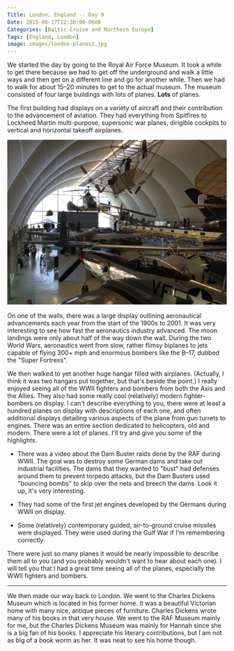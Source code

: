 ```yaml
---
Title: London, England -- Day 9
Date: 2015-08-17T12:30:00-0600
Categories: [Baltic Cruise and Northern Europe]
Tags: [England, London]
image: images/london-planes1.jpg
---
```


We started the day by going to the Royal Air Force Museum. It took a while to
get there because we had to get off the underground and walk a little ways and
then get on a different line and go for another while.  Then we had to walk for
about 15–20 minutes to get to the actual museum.  The museum consisted of four
large buildings with lots of planes.  **Lots** of planes.

The first building had displays on a variety of aircraft and their contribution
to the advancement of aviation. They had everything from Spitfires to Lockheed
Martin multi-purpose, supersonic war planes, dirigible cockpits to vertical and
horizontal takeoff airplanes.

[![](./images/london-planes1.jpg)](./images/london-planes1.jpg)

On one of the walls, there was a large display outlining aeronautical
advancements each year from the start of the 1900s to 2001. It was very
interesting to see how fast the aeronautics industry advanced. The moon landings
were only about half of the way down the wall. During the two World Wars,
aeronautics went from slow, rather flimsy biplanes to jets capable of flying
300+ mph and enormous bombers like the B–17, dubbed the "Super Fortress".

We then walked to yet another huge hangar filled with airplanes.  (Actually, I
think it was two hangars put together, but that's beside the point.) I really
enjoyed seeing all of the WWII fighters and bombers from both the Axis and the
Allies. They also had some really cool (relatively) modern fighter-bombers on
display. I can't describe everything to you, there were at least a hundred
planes on display with descriptions of each one, and often additional displays
detailing various aspects of the plane from gun turrets to engines. There was an
entire section dedicated to helicopters, old and modern. There were a lot of
planes. I'll try and give you some of the highlights.

-   There was a video about the Dam Buster raids done by the RAF during WWII.
    The goal was to destroy some German dams and take out industrial facilities.
    The dams that they wanted to "bust" had defenses around them to prevent
    torpedo attacks, but the Dam Busters used "bouncing bombs" to skip over the
    nets and breech the dams.  Look it up, it's very interesting.

-   They had some of the first jet engines developed by the Germans during WWII
    on display.

-   Some (relatively) contemporary guided, air-to-ground cruise missiles were
    displayed. They were used during the Gulf War if I'm remembering correctly.

There were just so many planes it would be nearly impossible to describe them
all to you (and you probably wouldn't want to hear about each one).  I will tell
you that I had a great time seeing all of the planes, especially the WWII
fighters and bombers.

------------------------------------------------------------------------

We then made our way back to London. We went to the Charles Dickens Museum which
is located in his former home. It was a beautiful Victorian home with many nice,
antique pieces of furniture. Charles Dickens wrote many of his books in that
very house. We went to the RAF Museum mainly for me, but the Charles Dickens
Museum was mainly for Hannah since she is a big fan of his books. I appreciate
his literary contributions, but I am not as big of a book worm as her. It was
neat to see his home though.
